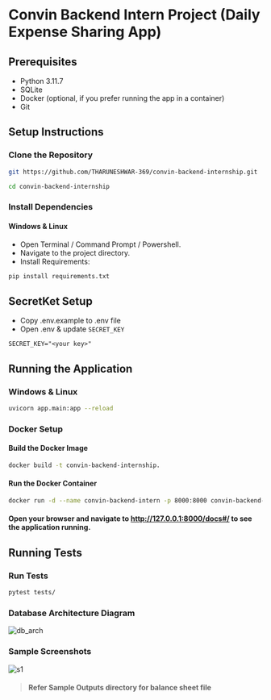 # Convin Backend Intern Project (Daily Expense Sharing App)

## Prerequisites

- Python 3.11.7
- SQLite
- Docker (optional, if you prefer running the app in a container)
- Git

## Setup Instructions

### Clone the Repository

```bash
git https://github.com/THARUNESHWAR-369/convin-backend-internship.git
```
```bash
cd convin-backend-internship
```

### Install Dependencies

#### Windows & Linux
- Open Terminal / Command Prompt / Powershell.
- Navigate to the project directory.
- Install Requirements:
```bash
pip install requirements.txt
```

## SecretKet Setup
- Copy .env.example to .env file
- Open .env & update `SECRET_KEY`

```env
SECRET_KEY="<your key>"
```

## Running the Application

### Windows & Linux
```bash
uvicorn app.main:app --reload
```

### Docker Setup

#### Build the Docker Image
```bash
docker build -t convin-backend-internship.
```

#### Run the Docker Container
```bash
docker run -d --name convin-backend-intern -p 8000:8000 convin-backend-intern-project
```

#### Open your browser and navigate to http://127.0.0.1:8000/docs#/ to see the application running.

## Running Tests

### Run Tests
```bash
pytest tests/
```

### Database Architecture Diagram
![db_arch](https://github.com/user-attachments/assets/2267b083-cf54-4076-992f-da30eeb1b9d0)

### Sample Screenshots
![s1](https://github.com/user-attachments/assets/de15a6ba-0ea7-4e2d-b26e-44dbd55a8067)

> #### Refer Sample Outputs directory for balance sheet file
